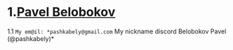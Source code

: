 # 1.[**Pavel Belobokov**][def]

[def]: https://sun9-49.userapi.com/s/v1/if1/-TeSw8blNeSpQi9lPBKGDu5NP8xOhhfGvO7mGmFqngkx4NP1FnseUO-9AEvzRAJdDiN6QQ.jpg?size=768x1024&quality=96&type=album
1.1 ```My em@il: *pashkabely@gmail.com```
     My nickname discord Belobokov Pavel (@pashkabely)*